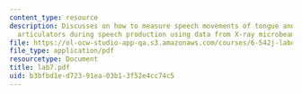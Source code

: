 ```yaml
---
content_type: resource
description: Discusses on how to measure speech movements of tongue and the other
  articulators during speech production using data from X-ray microbeam system.
file: https://ol-ocw-studio-app-qa.s3.amazonaws.com/courses/6-542j-laboratory-on-the-physiology-acoustics-and-perception-of-speech-fall-2005/b3bfbd1ed72391ea03b13f52e4cc74c5_lab7.pdf
file_type: application/pdf
resourcetype: Document
title: lab7.pdf
uid: b3bfbd1e-d723-91ea-03b1-3f52e4cc74c5
---
```

